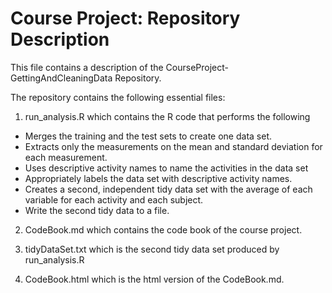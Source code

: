Course Project: Repository Description
====================================

This file contains a description of the CourseProject-GettingAndCleaningData Repository.

The repository contains the following essential files:

1. run_analysis.R which contains the R code that performs the following
* Merges the training and the test sets to create one data set.
* Extracts only the measurements on the mean and standard deviation for each measurement. 
* Uses descriptive activity names to name the activities in the data set
* Appropriately labels the data set with descriptive activity names. 
* Creates a second, independent tidy data set with the average of each variable for each activity and each subject.
* Write the second tidy data to a file.

2. CodeBook.md which contains the code book of the course project.

3. tidyDataSet.txt which is the second tidy data set produced by run_analysis.R

4. CodeBook.html which is the html version of the CodeBook.md.
